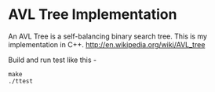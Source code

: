 # AVL Tree Implementation

An AVL Tree is a self-balancing binary search tree.  This is my implementation in C++.
http://en.wikipedia.org/wiki/AVL_tree

Build and run test like this -

    make
    ./ttest
